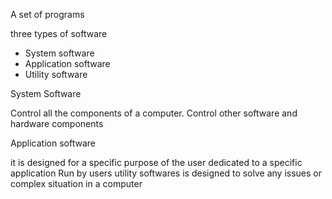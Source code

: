 A set of programs

three types of software

- System software
- Application software
- Utility software

System Software

Control all the components of a computer.
Control other software and hardware components

Application software

it is designed for a specific purpose of the user
dedicated to a specific application
Run by users
utility softwares is designed to solve any issues or complex situation in a computer


